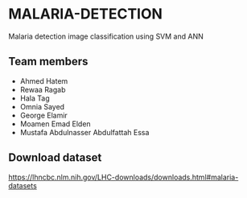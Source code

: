 # MALARIA-DETECTION
Malaria detection image classification using SVM and ANN
## Team members
- Ahmed Hatem
- Rewaa Ragab
- Hala Tag
- Omnia Sayed
- George Elamir
- Moamen Emad Elden
- Mustafa Abdulnasser Abdulfattah Essa
## Download dataset
https://lhncbc.nlm.nih.gov/LHC-downloads/downloads.html#malaria-datasets
